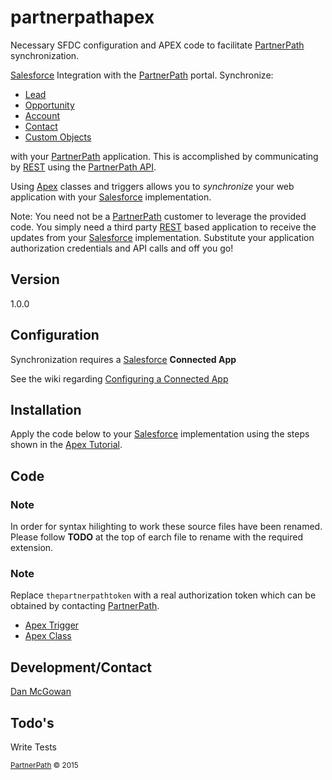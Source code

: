 # partnerpathapex
Necessary SFDC configuration and APEX code to facilitate [PartnerPath] synchronization. 

[Salesforce] Integration with the [PartnerPath] portal. Synchronize:
  - [Lead]
  - [Opportunity]
  - [Account]
  - [Contact]
  - [Custom Objects] 

with your [PartnerPath] application. This is accomplished by communicating by [REST] using the [PartnerPath API]. 

Using [Apex] classes and triggers allows you to *synchronize* your web application with your [Salesforce] implementation.

Note: You need not be a [PartnerPath] customer to leverage the provided code. You simply need a third party [REST] based application to receive the updates from your [Salesforce] implementation. Substitute your application authorization credentials and API calls and off you go!

## Version
1.0.0

## Configuration
Synchronization requires a [Salesforce] **Connected App**

See the wiki regarding [Configuring a Connected App]

## Installation
Apply the code below to your [Salesforce] implementation using the steps shown in the [Apex Tutorial].
## Code
### **Note**

In order for syntax hilighting to work these source files have been renamed. Please follow **TODO** at the top of earch file to rename with the required extension.
### **Note**

Replace ```thepartnerpathtoken``` with a real authorization token which can be obtained by contacting [PartnerPath].


+    [Apex Trigger]
+    [Apex Class]

## Development/Contact
[Dan McGowan]

## Todo's

Write Tests


<sub>[PartnerPath] &copy; 2015</sub>

[Dan McGowan]:<mailto:dmcgowan@partner-path.com>
[account]:https://developer.salesforce.com/docs/atlas.en-us.api.meta/api/sforce_api_objects_account.htm#topic-title
[opportunity]:https://developer.salesforce.com/docs/atlas.en-us.api.meta/api/sforce_api_objects_opportunity.htm#topic-title
[contact]:https://developer.salesforce.com/docs/atlas.en-us.api.meta/api/sforce_api_objects_contact.htm#topic-title
[lead]:https://developer.salesforce.com/docs/atlas.en-us.api.meta/api/sforce_api_objects_lead.htm#topic-title
[custom objects]:https://developer.salesforce.com/docs/atlas.en-us.api.meta/api/sforce_api_objects_custom_objects.htm
[partnerpath]:http://partner-path.com/
[partnerpath api]:http://demopath.test.amazonconsulting.com/api/v1/
[salesforce]:http://salesforce.com
[rest]:http://www.restapitutorial.com/lessons/whatisrest.html
[apex]:https://developer.salesforce.com/docs/atlas.en-us.apexcode.meta/apexcode/
[apex trigger]:https://github.com/dantmcgowan/partnerpathapex/blob/master/src/apex/triggers/PPDealUpdate.apxt
[apex class]:https://github.com/dantmcgowan/partnerpathapex/blob/master/src/apex/classes/PartnerPathREST.apxc
[apex tutorial]:https://developer.salesforce.com/docs/atlas.en-us.apexcode.meta/apexcode/apex_qs_HelloWorld.htm
[configuring a connected app]:https://github.com/dantmcgowan/partnerpathapex/wiki
